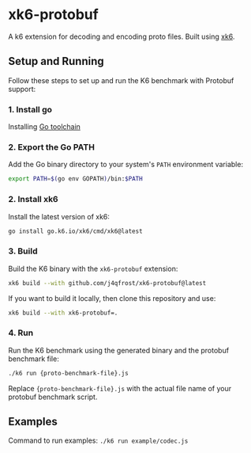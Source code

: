 # xk6-protobuf
A k6 extension for decoding and encoding proto files. Built using [xk6](https://github.com/grafana/xk6).


## Setup and Running 

Follow these steps to set up and run the K6 benchmark with Protobuf support:

### 1. Install go

Installing [Go toolchain](https://go101.org/article/go-toolchain.html)

### 2. Export the Go PATH

Add the Go binary directory to your system's `PATH` environment variable:

```bash
export PATH=$(go env GOPATH)/bin:$PATH
```

### 2. Install xk6

Install the latest version of xk6:

```bash
go install go.k6.io/xk6/cmd/xk6@latest
```

### 3. Build

Build the K6 binary with the `xk6-protobuf` extension:

```bash
xk6 build --with github.com/j4qfrost/xk6-protobuf@latest
```

If you want to build it locally, then clone this repository and use:
```bash
xk6 build --with xk6-protobuf=.
```

### 4. Run

Run the K6 benchmark using the generated binary and the protobuf benchmark file:

```bash
./k6 run {proto-benchmark-file}.js
```

Replace `{proto-benchmark-file}.js` with the actual file name of your protobuf benchmark script.

## Examples

Command to run examples:
```./k6 run example/codec.js```
